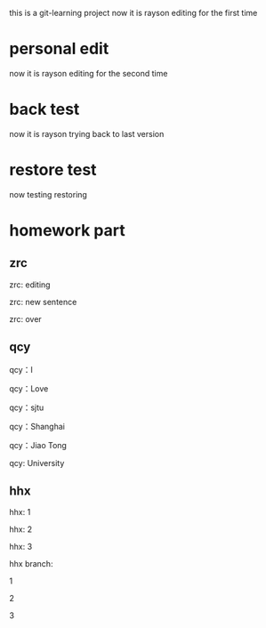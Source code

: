 this is a git-learning project
now it is rayson editing for the first time
# personal edit
now it is rayson editing for the second time
# back test
now it is rayson trying back to last version
# restore test
now testing restoring
# homework part
## zrc
zrc: editing 

zrc: new sentence 

zrc: over 

## qcy
qcy：I

qcy：Love

qcy：sjtu

qcy：Shanghai

qcy：Jiao Tong

qcy: University

## hhx

hhx: 1

hhx: 2

hhx: 3

hhx branch:

1

2

3